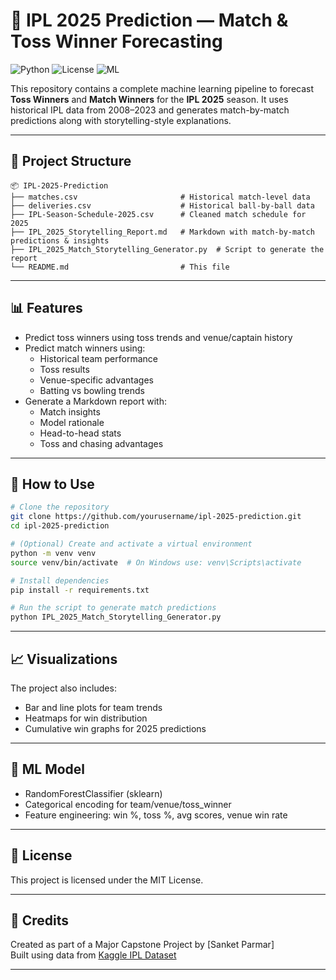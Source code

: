 # 🏏 IPL 2025 Prediction — Match & Toss Winner Forecasting

![Python](https://img.shields.io/badge/Python-3.9%2B-blue?logo=python)
![License](https://img.shields.io/badge/license-MIT-green)
![ML](https://img.shields.io/badge/Machine%20Learning-Random%20Forest-lightgrey)

This repository contains a complete machine learning pipeline to forecast **Toss Winners** and **Match Winners** for the **IPL 2025** season. It uses historical IPL data from 2008–2023 and generates match-by-match predictions along with storytelling-style explanations.

---

## 📁 Project Structure

```
📦 IPL-2025-Prediction
├── matches.csv                       # Historical match-level data
├── deliveries.csv                    # Historical ball-by-ball data
├── IPL-Season-Schedule-2025.csv      # Cleaned match schedule for 2025
├── IPL_2025_Storytelling_Report.md   # Markdown with match-by-match predictions & insights
├── IPL_2025_Match_Storytelling_Generator.py  # Script to generate the report
└── README.md                         # This file
```

---

## 📊 Features

- Predict toss winners using toss trends and venue/captain history
- Predict match winners using:
  - Historical team performance
  - Toss results
  - Venue-specific advantages
  - Batting vs bowling trends
- Generate a Markdown report with:
  - Match insights
  - Model rationale
  - Head-to-head stats
  - Toss and chasing advantages

---

## 🚀 How to Use

```bash
# Clone the repository
git clone https://github.com/yourusername/ipl-2025-prediction.git
cd ipl-2025-prediction

# (Optional) Create and activate a virtual environment
python -m venv venv
source venv/bin/activate  # On Windows use: venv\Scripts\activate

# Install dependencies
pip install -r requirements.txt

# Run the script to generate match predictions
python IPL_2025_Match_Storytelling_Generator.py
```

---

## 📈 Visualizations

The project also includes:
- Bar and line plots for team trends
- Heatmaps for win distribution
- Cumulative win graphs for 2025 predictions

---

## 🧠 ML Model

- RandomForestClassifier (sklearn)
- Categorical encoding for team/venue/toss_winner
- Feature engineering: win %, toss %, avg scores, venue win rate

---

## 📝 License

This project is licensed under the MIT License.

---

## 🙌 Credits

Created as part of a Major Capstone Project by [Sanket Parmar]  
Built using data from [Kaggle IPL Dataset](https://www.kaggle.com/datasets)

---

